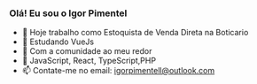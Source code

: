 ### Olá! Eu sou o Igor Pimentel

- 🔭 Hoje trabalho como Estoquista de Venda Direta na Boticario
- 🌱 Estudando VueJs
- 👯 Com a comunidade ao meu redor
- 🤔 JavaScript, React, TypeScript,PHP 
- 📫 Contate-me no email: igorpimentell@outlook.com



